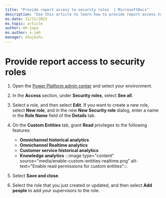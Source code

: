 ```yaml
---
title: "Provide report access to security roles  | MicrosoftDocs"
description: "Use this article to learn how to provide report access to security roles."
ms.date: 11/11/2022
ms.topic: article
author: mh-jaya
ms.author: v-jmh
manager: shujoshi
---
```


# Provide report access to security roles 

1. Open the [Power Platform admin center](https://admin.powerplatform.microsoft.com/) and select your environment.

1. In the **Access** section, under **Security roles**, select **See all**.

1. Select a role, and then select **Edit**. 
    If you want to create a new role, select **New role**, and in the new **New Security role** dialog, enter a name in the **Role Name** field of the **Details** tab.

1. On the **Custom Entities** tab, grant **Read** privileges to the following features:
    - **Omnichannel historical analytics**  
    - **Omnichannel Realtime analytics**   
    - **Customer service historical analytics** 
    - **Knowledge analytics** 
  :::image type="content" source="media/enable-custom-entities-realtime.png" alt-text="Enable read permissions for custom entities":::

1. Select **Save and close**. 

1. Select the role that you just created or updated, and then select **Add people** to add your supervisors to the role.
